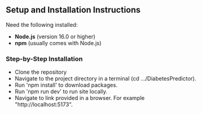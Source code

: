 ## Setup and Installation Instructions

Need the following installed:

- **Node.js** (version 16.0 or higher)
- **npm** (usually comes with Node.js)

### Step-by-Step Installation

- Clone the repository
- Navigate to the project directory in a terminal (cd .../DiabetesPredictor).
- Run 'npm install' to download packages.
- Run 'npm run dev' to run site locally.
- Navigate to link provided in a browser. For example "http://localhost:5173".
